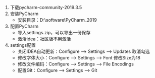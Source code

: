 1. 下载pycharm-community-2019.3.5
2. 安装PyCharm
   - 安装目录：D:\software\PyCharm_2019
3. 配置PyCharm
   - 导入settings.zip，可以导出一份保存
   - 激活idea：社区版不用激活
4. settings配置
      - 关闭IDEA自动更新：Configure --> Settings --> Updates 取消勾选
      - 修改字体大小：Configure --> Settings --> Font 修改Size为18
      - 修改文件编码：Configure --> Settings --> File Encodings
      - 配置Git：Configure --> Settings --> Git
